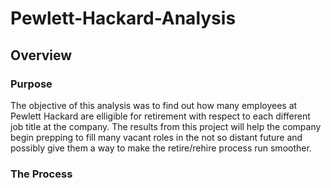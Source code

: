 # Pewlett-Hackard-Analysis
## Overview
### Purpose
The objective of this analysis was to find out how many employees at Pewlett Hackard are elligible for retirement with respect to each different job title at the company. The results from this project will help the company begin prepping to fill many vacant roles in the not so distant future and possibly give them a way to make the retire/rehire process run smoother. 
### The Process

